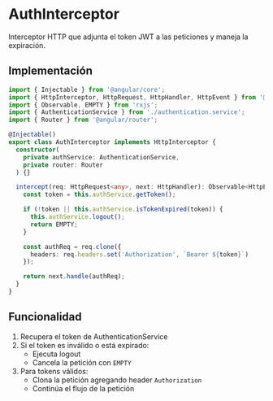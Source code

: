 # AuthInterceptor
Interceptor HTTP que adjunta el token JWT a las peticiones y maneja la expiración.

## Implementación
```typescript
import { Injectable } from '@angular/core';
import { HttpInterceptor, HttpRequest, HttpHandler, HttpEvent } from '@angular/common/http';
import { Observable, EMPTY } from 'rxjs';
import { AuthenticationService } from './authentication.service';
import { Router } from '@angular/router';

@Injectable()
export class AuthInterceptor implements HttpInterceptor {
  constructor(
    private authService: AuthenticationService,
    private router: Router
  ) {}

  intercept(req: HttpRequest<any>, next: HttpHandler): Observable<HttpEvent<any>> {
    const token = this.authService.getToken();

    if (!token || this.authService.isTokenExpired(token)) {
      this.authService.logout();
      return EMPTY;
    }

    const authReq = req.clone({
      headers: req.headers.set('Authorization', `Bearer ${token}`)
    });

    return next.handle(authReq);
  }
}
```

## Funcionalidad
1. Recupera el token de AuthenticationService
2. Si el token es inválido o está expirado:
   - Ejecuta logout
   - Cancela la petición con `EMPTY`
3. Para tokens válidos:
   - Clona la petición agregando header `Authorization`
   - Continúa el flujo de la petición
